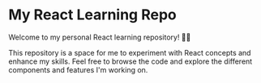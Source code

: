 # My React Learning Repo

Welcome to my personal React learning repository! 👩‍💻

This repository is a space for me to experiment with React concepts and enhance my skills. Feel free to browse the code and explore the different components and features I'm working on.
